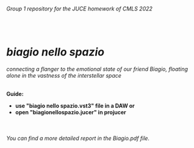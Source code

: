 <h6>Group 1 repository for the JUCE homework of CMLS 2022</h6><br>
<h1><i>biagio nello spazio</i></h1>
<i>connecting a flanger to the emotional state of our friend Biagio, floating alone in the vastness of the interstellar space</i>
<p>
<br>
<b>Guide:
<ul>
  <li>use "biagio nello spazio.vst3" file in a DAW or</li>
  <li>open "biagionellospazio.jucer" in projucer</li>
</ul>
</b>
</p><br>
<h6>You can find a more detailed report in the <i>Biagio.pdf</i> file.</h6>
